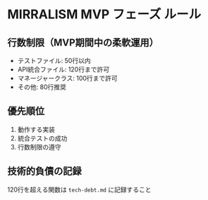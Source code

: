 # MIRRALISM MVP フェーズ ルール

## 行数制限（MVP期間中の柔軟運用）
- テストファイル: 50行以内
- API統合ファイル: 120行まで許可
- マネージャークラス: 100行まで許可
- その他: 80行推奨

## 優先順位
1. 動作する実装
2. 統合テストの成功
3. 行数制限の遵守

## 技術的負債の記録
120行を超える関数は `tech-debt.md` に記録すること